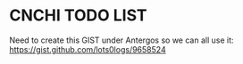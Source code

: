 # CNCHI TODO LIST

Need to create this GIST under Antergos so we can all use it: https://gist.github.com/lots0logs/9658524
